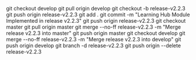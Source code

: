 git checkout develop
git pull origin develop
git checkout -b release-v2.2.3
git push origin release-v2.2.3
git add .
git commit -m "Learning Hub Module Implemented in release v2.2.3"
git push origin release-v2.2.3
git checkout master
git pull origin master
git merge --no-ff release-v2.2.3 -m "Merge release v2.2.3 into master"
git push origin master
git checkout develop
git merge --no-ff release-v2.2.3 -m "Merge release v2.2.3 into develop"
git push origin develop
git branch -d release-v2.2.3
git push origin --delete release-v2.2.3
